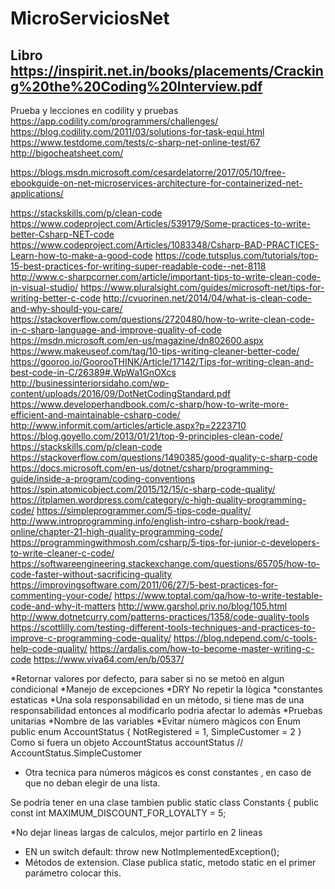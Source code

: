 # MicroServiciosNet


Libro
https://inspirit.net.in/books/placements/Cracking%20the%20Coding%20Interview.pdf
------------------------------

Prueba y lecciones en codility y pruebas	
https://app.codility.com/programmers/challenges/
https://blog.codility.com/2011/03/solutions-for-task-equi.html
https://www.testdome.com/tests/c-sharp-net-online-test/67
http://bigocheatsheet.com/




https://blogs.msdn.microsoft.com/cesardelatorre/2017/05/10/free-ebookguide-on-net-microservices-architecture-for-containerized-net-applications/


https://stackskills.com/p/clean-code
https://www.codeproject.com/Articles/539179/Some-practices-to-write-better-Csharp-NET-code
https://www.codeproject.com/Articles/1083348/Csharp-BAD-PRACTICES-Learn-how-to-make-a-good-code
https://code.tutsplus.com/tutorials/top-15-best-practices-for-writing-super-readable-code--net-8118
http://www.c-sharpcorner.com/article/important-tips-to-write-clean-code-in-visual-studio/
https://www.pluralsight.com/guides/microsoft-net/tips-for-writing-better-c-code
http://cvuorinen.net/2014/04/what-is-clean-code-and-why-should-you-care/
https://stackoverflow.com/questions/2720480/how-to-write-clean-code-in-c-sharp-language-and-improve-quality-of-code
https://msdn.microsoft.com/en-us/magazine/dn802600.aspx
https://www.makeuseof.com/tag/10-tips-writing-cleaner-better-code/
https://gooroo.io/GoorooTHINK/Article/17142/Tips-for-writing-clean-and-best-code-in-C/26389#.WpWa1GnOXcs
http://businessinteriorsidaho.com/wp-content/uploads/2016/09/DotNetCodingStandard.pdf
https://www.developerhandbook.com/c-sharp/how-to-write-more-efficient-and-maintainable-csharp-code/
http://www.informit.com/articles/article.aspx?p=2223710
https://blog.goyello.com/2013/01/21/top-9-principles-clean-code/
https://stackskills.com/p/clean-code
https://stackoverflow.com/questions/1490385/good-quality-c-sharp-code
https://docs.microsoft.com/en-us/dotnet/csharp/programming-guide/inside-a-program/coding-conventions
https://spin.atomicobject.com/2015/12/15/c-sharp-code-quality/
https://itplamen.wordpress.com/category/c-high-quality-programming-code/
https://simpleprogrammer.com/5-tips-code-quality/
http://www.introprogramming.info/english-intro-csharp-book/read-online/chapter-21-high-quality-programming-code/
https://programmingwithmosh.com/csharp/5-tips-for-junior-c-developers-to-write-cleaner-c-code/
https://softwareengineering.stackexchange.com/questions/65705/how-to-code-faster-without-sacrificing-quality
https://improvingsoftware.com/2011/06/27/5-best-practices-for-commenting-your-code/
https://www.toptal.com/qa/how-to-write-testable-code-and-why-it-matters
http://www.garshol.priv.no/blog/105.html
http://www.dotnetcurry.com/patterns-practices/1358/code-quality-tools 
https://scottlilly.com/testing-different-tools-techniques-and-practices-to-improve-c-programming-code-quality/
https://blog.ndepend.com/c-tools-help-code-quality/
https://ardalis.com/how-to-become-master-writing-c-code
https://www.viva64.com/en/b/0537/


*Retornar valores por defecto, para saber si no se metoò en algun condicional
*Manejo de excepciones
*DRY No repetir la lògica
*constantes estaticas
*Una sola responsabilidad en un mètodo, si tiene mas de una responsabilidad entonces al modificarlo podria afectar lo ademàs
*Pruebas unitarias
*Nombre de las variables
*Evitar nùmero màgicos con Enum
public enum AccountStatus
{
  NotRegistered = 1,
 SimpleCustomer = 2
}
Como si fuera un objeto
 AccountStatus accountStatus
// AccountStatus.SimpleCustomer
* Otra tecnica para números mágicos es const constantes
, en caso de que no deban elegir de una lista.

Se podría tener en una clase tambien
public static class Constants
{
  public const int MAXIMUM_DISCOUNT_FOR_LOYALTY = 5;


*No dejar lineas largas de calculos, mejor partirlo en 2 lineas
* EN un switch 
      default:
        throw new NotImplementedException();
* Métodos de extension. Clase publica static, metodo static en el primer parámetro colocar this.
